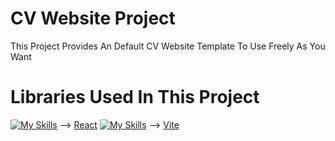 # CV Website Project

This Project Provides An Default CV Website Template To Use Freely As You Want

# Libraries Used In This Project

[![My Skills](https://skillicons.dev/icons?i=react&theme=light&perline=1)](https://skillicons.dev) --> [React](https://react.dev)
[![My Skills](https://skillicons.dev/icons?i=vite&theme=light&perline=1)](https://skillicons.dev) --> [Vite](https://vitejs.dev)

<!--

How to show links

- [@vitejs/plugin-react-swc](https://github.com/vitejs/vite-plugin-react-swc) uses [SWC](https://swc.rs/) for Fast Refresh

Italic words

- Configure the top-level `parserOptions` property like this:

How to include js

```js
export default tseslint.config({
  languageOptions: {
    // other options...
    parserOptions: {
      project: ['./tsconfig.node.json', './tsconfig.app.json'],
      tsconfigRootDir: import.meta.dirname,
    },
  },
})
```

-->
